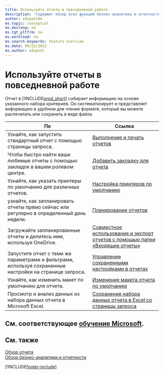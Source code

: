 ```yaml
---
title: Используйте отчеты в повседневной работе
description: 'Содержит обзор всех функций бизнес-аналитики и отчетности, которые поддерживаются в продукте Business Central.'
author: edupont04
ms.topic: conceptual
ms.devlang: na
ms.tgt_pltfrm: na
ms.workload: na
ms.search.keywords: feature overview
ms.date: 09/22/2022
ms.author: edupont
---
```

# <a name="use-reports-in-daily-work" />Используйте отчеты в повседневной работе

Отчет в [!INCLUDE[prod_short](includes/prod_short.md)] собирает информацию на основе указанного набора критериев. Он систематизирует и представляет информацию в удобном для чтения формате, который вы можете распечатать или сохранить в виде файла.  

| По | Ссылка |
| --- | --- |
| Узнайте, как запустить стандартный отчет с помощью страницы запроса. | [Выполнение и печать отчетов](ui-work-report.md) |
| Чтобы быстро найти ваши любимые отчеты с помощью закладок в вашем ролевом центре. | [Добавить закладку для отчета](ui-bookmarks.md) |
| Узнайте, как указать принтеры по умолчанию для различных отчетов. | [Настройка принтеров по умолчанию](ui-specify-printer-selection-reports.md#default) |
| узнайте, как запланировать отчеты прямо сейчас или регулярно в определенный день недели. | [Планирование отчетов](ui-work-report.md#ScheduleReport) |
| Загружайте запланированные отчеты и делитесь ими, используя OneDrive. | [Совместное использование и экспорт отчетов с помощью папки «Входящие отчеты»](ui-work-report-inbox.md) |
| Запустите отчет с теми же параметрами и фильтрами, используя сохраненные настройки на странице запроса. | [Управление сохраненными настройками в отчетах](reports-saving-reusing-settings.md)|
| Узнайте, как изменить макет по умолчанию для отчета. | [Изменение макета отчета по умолчанию](ui-how-change-layout-currently-used-report.md) |
| Просмотр и анализ данных из набора данных отчета в Microsoft Excel. | [Сохранение набора данных отчета в Excel со страницы запроса](/dynamics365-release-plan/2021wave1/smb/dynamics365-business-central/save-report-dataset-excel-request-page) |

## <a name="see-related-microsoft-trainingtrainingpathssetup-reporting-dynamics-365-business-central" />См. соответствующее [обучение Microsoft](/training/paths/setup-reporting-dynamics-365-business-central/).

## <a name="see-also" />См. также

[Обзор отчета](reports-available-reports.md)  
[Обзор бизнес-аналитики и отчетности](ui-work-report.md)  

[!INCLUDE[footer-include](includes/footer-banner.md)]
